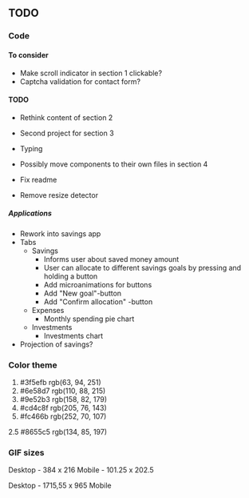 ## TODO

### Code

#### To consider
- Make scroll indicator in section 1 clickable?
- Captcha validation for contact form?

#### TODO
- Rethink content of section 2
- Second project for section 3
- Typing

- Possibly move components to their own files in section 4
- Fix readme
- Remove resize detector

##### Applications

- Rework into savings app
- Tabs
  - Savings
    - Informs user about saved money amount
    - User can allocate to different savings goals by pressing and holding a button
    - Add microanimations for buttons
    - Add "New goal"-button
    - Add "Confirm allocation" -button
  - Expenses
    - Monthly spending pie chart
  - Investments
    - Investments chart
- Projection of savings?

### Color theme

1.  #3f5efb   rgb(63, 94, 251)
2.  #6e58d7   rgb(110, 88, 215)
3.  #9e52b3   rgb(158, 82, 179)
4.  #cd4c8f   rgb(205, 76, 143)
5.  #fc466b   rgb(252, 70, 107)

2.5  #8655c5   rgb(134, 85, 197)

### GIF sizes
Desktop - 384 x 216
Mobile - 101.25 x 202.5

Desktop - 1715,55 x 965
Mobile
